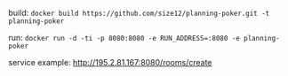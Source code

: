 build:
`docker build https://github.com/size12/planning-poker.git -t planning-poker`

run:
`docker run -d -ti -p 8080:8080 -e RUN_ADDRESS=:8080 -e planning-poker`

service example:
http://195.2.81.167:8080/rooms/create
